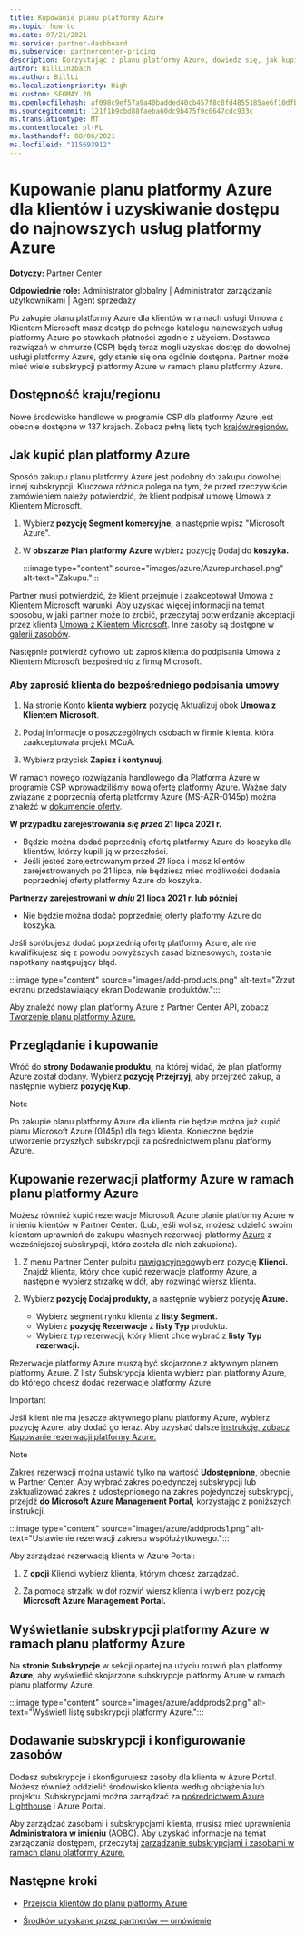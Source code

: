 ```yaml
---
title: Kupowanie planu platformy Azure
ms.topic: how-to
ms.date: 07/21/2021
ms.service: partner-dashboard
ms.subservice: partnercenter-pricing
description: Korzystając z planu platformy Azure, dowiedz się, jak kupić pojedynczą lub wiele subskrypcji platformy Azure, rezerwacji platformy Azure, skonfigurować zasoby oraz wyświetlić lub dodać subskrypcje.
author: BillLinzbach
ms.author: BillLi
ms.localizationpriority: High
ms.custom: SEOMAY.20
ms.openlocfilehash: af098c9ef57a9a40badded40cb457f8c8fd4855185ae6f10dfb71e51689994ea
ms.sourcegitcommit: 121f1b9cbd88faeba60dc9b475f9c0647cdc933c
ms.translationtype: MT
ms.contentlocale: pl-PL
ms.lasthandoff: 08/06/2021
ms.locfileid: "115693912"
---
```

# <a name="purchase-the-azure-plan-for-customers-and-access-the-latest-azure-services"></a>Kupowanie planu platformy Azure dla klientów i uzyskiwanie dostępu do najnowszych usług platformy Azure

**Dotyczy:** Partner Center 

**Odpowiednie role:** Administrator globalny | Administrator zarządzania użytkownikami | Agent sprzedaży

Po zakupie planu platformy Azure dla klientów w ramach usługi Umowa z Klientem Microsoft masz dostęp do pełnego katalogu najnowszych usług platformy Azure po stawkach płatności zgodnie z użyciem. Dostawca rozwiązań w chmurze (CSP) będą teraz mogli uzyskać dostęp do dowolnej usługi platformy Azure, gdy stanie się ona ogólnie dostępna. Partner może mieć wiele subskrypcji platformy Azure w ramach planu platformy Azure. 

## <a name="countryregion-availability"></a>Dostępność kraju/regionu

Nowe środowisko handlowe w programie CSP dla platformy Azure jest obecnie dostępne w 137 krajach. Zobacz pełną listę tych [krajów/regionów.](https://query.prod.cms.rt.microsoft.com/cms/api/am/binary/RE3QN0x) 

## <a name="how-to-purchase-azure-plan"></a>Jak kupić plan platformy Azure

Sposób zakupu planu platformy Azure jest podobny do zakupu dowolnej innej subskrypcji. Kluczowa różnica polega na tym, że przed rzeczywiście zamówieniem należy potwierdzić, że klient podpisał umowę Umowa z Klientem Microsoft.

1. Wybierz **pozycję Segment komercyjne,** a następnie wpisz "Microsoft Azure".
2. W **obszarze Plan platformy Azure** wybierz pozycję Dodaj do **koszyka.**

   :::image type="content" source="images/azure/Azurepurchase1.png" alt-text="Zakupu.":::

Partner musi potwierdzić, że klient przejmuje i zaakceptował Umowa z Klientem Microsoft warunki. Aby uzyskać więcej informacji na temat sposobu, w jaki partner może to zrobić, przeczytaj potwierdzanie akceptacji przez klienta [Umowa z Klientem Microsoft](./confirm-customer-agreement.md). Inne zasoby są dostępne w [galerii zasobów](https://partner.microsoft.com/resources/collection/Microsoft-Customer-Agreement-in-the-CSP-program#/).

Następnie potwierdź cyfrowo lub zaproś klienta do podpisania Umowa z Klientem Microsoft bezpośrednio z firmą Microsoft. 

### <a name="to-invite-the-customer-to-sign-the-agreement-directly"></a>Aby zaprosić klienta do bezpośredniego podpisania umowy 

1. Na stronie Konto **klienta wybierz** pozycję Aktualizuj obok **Umowa z Klientem Microsoft**. 

2. Podaj informacje o poszczególnych osobach w firmie klienta, która zaakceptowała projekt MCuA.

3. Wybierz przycisk **Zapisz i kontynuuj**.  

W ramach nowego rozwiązania handlowego dla Platforma Azure w programie CSP wprowadziliśmy [nową ofertę platformy Azure.](./azure-plan-lp.md) Ważne daty związane z poprzednią ofertą platformy Azure (MS-AZR-0145p) można znaleźć w [dokumencie oferty](https://go.microsoft.com/fwlink/p/?linkid=2164140).

**W przypadku zarejestrowania *się przed* 21 lipca 2021 r.**
- Będzie można dodać poprzednią ofertę platformy Azure do koszyka dla klientów, którzy kupili ją w przeszłości.
- Jeśli jesteś zarejestrowanym przed *21* lipca i masz klientów zarejestrowanych po 21 lipca, nie będziesz mieć możliwości dodania poprzedniej oferty platformy Azure do koszyka.

**Partnerzy zarejestrowani w *dniu* 21 lipca 2021 r. lub później**
- Nie będzie można dodać poprzedniej oferty platformy Azure do koszyka.

Jeśli spróbujesz dodać poprzednią ofertę platformy Azure, ale nie kwalifikujesz się z powodu powyższych zasad biznesowych, zostanie napotkany następujący błąd. 

:::image type="content" source="images/add-products.png" alt-text="Zrzut ekranu przedstawiający ekran Dodawanie produktów.":::

Aby znaleźć nowy plan platformy Azure z Partner Center API, zobacz [Tworzenie planu platformy Azure.](/partner-center/develop/create-azure-plan#get-the-catalog-item-for-azure-plan)

## <a name="review-and-buy"></a>Przeglądanie i kupowanie

Wróć do **strony Dodawanie produktu,** na której widać, że plan platformy Azure został dodany. Wybierz **pozycję Przejrzyj,** aby przejrzeć zakup, a następnie wybierz **pozycję Kup**. 

> [!NOTE]
> Po zakupie planu platformy Azure dla klienta nie będzie można już kupić planu Microsoft Azure (0145p) dla tego klienta. Konieczne będzie utworzenie przyszłych subskrypcji za pośrednictwem planu platformy Azure.

## <a name="purchase-azure-reservations-under-the-azure-plan"></a>Kupowanie rezerwacji platformy Azure w ramach planu platformy Azure 
  
Możesz również kupić rezerwacje Microsoft Azure planie platformy Azure w imieniu klientów w Partner Center. (Lub, jeśli wolisz, możesz udzielić swoim klientom uprawnień do zakupu własnych rezerwacji platformy [Azure](give-customers-permission.md) z wcześniejszej subskrypcji, która została dla nich zakupiona).

1. Z menu Partner Center pulpitu [nawigacyjnego](https://partner.microsoft.com/dashboard/)wybierz pozycję **Klienci.** Znajdź klienta, który chce kupić rezerwacje platformy Azure, a następnie wybierz strzałkę w dół, aby rozwinąć wiersz klienta.

2. Wybierz **pozycję Dodaj produkty,** a następnie wybierz pozycję **Azure.** 

   - Wybierz segment rynku klienta z **listy Segment.**
   - Wybierz **pozycję Rezerwacje** z **listy Typ** produktu.
   - Wybierz typ rezerwacji, który klient chce wybrać z **listy Typ rezerwacji.**

Rezerwacje platformy Azure muszą być skojarzone z aktywnym planem platformy Azure. Z listy Subskrypcja klienta wybierz plan platformy Azure, do którego chcesz dodać rezerwacje platformy Azure. 

> [!IMPORTANT] 
> Jeśli klient nie ma jeszcze aktywnego planu platformy Azure, wybierz pozycję Azure, aby dodać go teraz. Aby uzyskać dalsze [instrukcje, zobacz Kupowanie rezerwacji platformy Azure.](azure-reservations-buying.md#purchase-azure-reservations)

> [!NOTE]
> Zakres rezerwacji można ustawić tylko na wartość **Udostępnione**, obecnie w Partner Center. Aby wybrać zakres pojedynczej subskrypcji lub zaktualizować zakres z udostępnionego na zakres pojedynczej subskrypcji, przejdź **do Microsoft Azure Management Portal,** korzystając z poniższych instrukcji. 

:::image type="content" source="images/azure/addprods1.png" alt-text="Ustawienie rezerwacji zakresu współużytkowego.":::

Aby zarządzać rezerwacją klienta w Azure Portal: 

1. Z **opcji** Klienci wybierz klienta, którym chcesz zarządzać. 

2. Za pomocą strzałki w dół rozwiń wiersz klienta i wybierz pozycję **Microsoft Azure Management Portal.**  
 
## <a name="view-azure-subscriptions-under-the-azure-plan"></a>Wyświetlanie subskrypcji platformy Azure w ramach planu platformy Azure

Na **stronie Subskrypcje** w sekcji opartej na użyciu rozwiń plan platformy **Azure,** aby wyświetlić skojarzone subskrypcje platformy Azure w ramach planu platformy Azure.

:::image type="content" source="images/azure/addprods2.png" alt-text="Wyświetl listę subskrypcji platformy Azure."::: 

## <a name="add-subscriptions-and-configure-resources"></a>Dodawanie subskrypcji i konfigurowanie zasobów

Dodasz subskrypcje i skonfigurujesz zasoby dla klienta w Azure Portal. Możesz również oddzielić środowisko klienta według obciążenia lub projektu. Subskrypcjami można zarządzać za [pośrednictwem Azure Lighthouse](https://azure.microsoft.com/services/azure-lighthouse/) i Azure Portal. 

Aby zarządzać zasobami i subskrypcjami klienta, musisz mieć uprawnienia **Administratora w imieniu** (AOBO). Aby uzyskać informacje na temat zarządzania dostępem, przeczytaj [zarządzanie subskrypcjami i zasobami w ramach planu platformy Azure.](azure-plan-manage.md)

## <a name="next-steps"></a>Następne kroki

- [Przejścia klientów do planu platformy Azure](azure-plan-transition.md)

- [Środków uzyskane przez partnerów — omówienie](partner-earned-credit.md)
